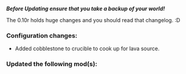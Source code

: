***Before Updating ensure that you take a backup of your world!***

The 0.10r holds huge changes and you should read that changelog. :D


### **__Configuration changes:__**
* Added cobblestone to crucible to cook up for lava source.

### **__Updated the following mod(s):__**
